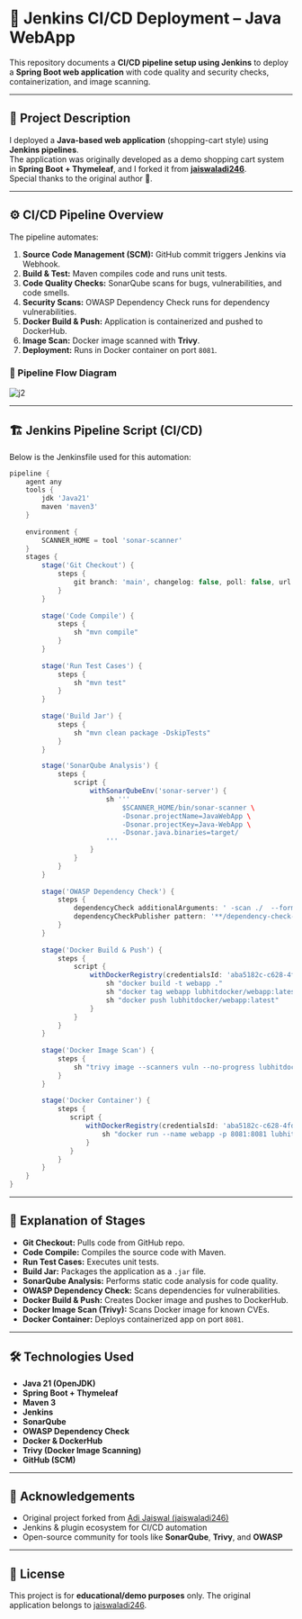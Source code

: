 # 🚀 Jenkins CI/CD Deployment – Java WebApp

This repository documents a **CI/CD pipeline setup using Jenkins** to deploy a **Spring Boot web application** with code quality and security checks, containerization, and image scanning.

---

## 📌 Project Description

I deployed a **Java-based web application** (shopping-cart style) using **Jenkins pipelines**.  
The application was originally developed as a demo shopping cart system in **Spring Boot + Thymeleaf**, and I forked it from **[jaiswaladi246](https://github.com/jaiswaladi246)**.  
Special thanks to the original author 🙏.

---

## ⚙️ CI/CD Pipeline Overview

The pipeline automates:  

1. **Source Code Management (SCM):** GitHub commit triggers Jenkins via Webhook.  
2. **Build & Test:** Maven compiles code and runs unit tests.  
3. **Code Quality Checks:** SonarQube scans for bugs, vulnerabilities, and code smells.  
4. **Security Scans:** OWASP Dependency Check runs for dependency vulnerabilities.  
5. **Docker Build & Push:** Application is containerized and pushed to DockerHub.  
6. **Image Scan:** Docker image scanned with **Trivy**.  
7. **Deployment:** Runs in Docker container on port `8081`.  

### 🔄 Pipeline Flow Diagram

![j2](https://github.com/user-attachments/assets/5b0a16ef-7a96-43ef-9f62-7e847e53bd1f)


---

## 🏗️ Jenkins Pipeline Script (CI/CD)

Below is the Jenkinsfile used for this automation:

```groovy
pipeline {
    agent any
    tools {
        jdk 'Java21'
        maven 'maven3'
    }
     
    environment {
        SCANNER_HOME = tool 'sonar-scanner'
    }
    stages {
        stage('Git Checkout') {
            steps {
                git branch: 'main', changelog: false, poll: false, url: 'https://github.com/Cloudylm10/Jenkins-CICD-WebApp.git'
            }
        }
        
        stage('Code Compile') {
            steps {
                sh "mvn compile"
            }
        }
        
        stage('Run Test Cases') {
            steps {
                sh "mvn test"
            }
        }
        
        stage('Build Jar') {
            steps {
                sh "mvn clean package -DskipTests"
            }
        }

        stage('SonarQube Analysis') {
            steps {
                script {
                    withSonarQubeEnv('sonar-server') {
                        sh '''
                            $SCANNER_HOME/bin/sonar-scanner \
                            -Dsonar.projectName=JavaWebApp \
                            -Dsonar.projectKey=Java-WebApp \
                            -Dsonar.java.binaries=target/
                        '''
                    }
                }
            }
        }
        
        stage('OWASP Dependency Check') {
            steps {
                dependencyCheck additionalArguments: ' -scan ./  --format HTML', odcInstallation: 'DP-check'
                dependencyCheckPublisher pattern: '**/dependency-check-report.xml'
            }
        }
        
        stage('Docker Build & Push') {
            steps {
                script {
                    withDockerRegistry(credentialsId: 'aba5182c-c628-4fd6-bd4c-418c70e33be4', toolName: 'docker') {
                        sh "docker build -t webapp ."
                        sh "docker tag webapp lubhitdocker/webapp:latest"
                        sh "docker push lubhitdocker/webapp:latest"
                    }
                }
            }
        }
        
        stage('Docker Image Scan') {
            steps {
                sh "trivy image --scanners vuln --no-progress lubhitdocker/webapp:latest"
            }
        }
        
        stage('Docker Container') {
            steps {
               script {
                   withDockerRegistry(credentialsId: 'aba5182c-c628-4fd6-bd4c-418c70e33be4', toolName: 'docker') {
                       sh "docker run --name webapp -p 8081:8081 lubhitdocker/webapp:latest"
                   }
               }
            }
        }
    }
}
````

---

## 🔑 Explanation of Stages

* **Git Checkout:** Pulls code from GitHub repo.
* **Code Compile:** Compiles the source code with Maven.
* **Run Test Cases:** Executes unit tests.
* **Build Jar:** Packages the application as a `.jar` file.
* **SonarQube Analysis:** Performs static code analysis for code quality.
* **OWASP Dependency Check:** Scans dependencies for vulnerabilities.
* **Docker Build & Push:** Creates Docker image and pushes to DockerHub.
* **Docker Image Scan (Trivy):** Scans Docker image for known CVEs.
* **Docker Container:** Deploys containerized app on port `8081`.

---

## 🛠️ Technologies Used

* **Java 21 (OpenJDK)**
* **Spring Boot + Thymeleaf**
* **Maven 3**
* **Jenkins**
* **SonarQube**
* **OWASP Dependency Check**
* **Docker & DockerHub**
* **Trivy (Docker Image Scanning)**
* **GitHub (SCM)**

---

## 🙌 Acknowledgements

* Original project forked from [Adi Jaiswal (jaiswaladi246)](https://github.com/jaiswaladi246)
* Jenkins & plugin ecosystem for CI/CD automation
* Open-source community for tools like **SonarQube**, **Trivy**, and **OWASP**

---

## 📜 License

This project is for **educational/demo purposes** only.
The original application belongs to [jaiswaladi246](https://github.com/jaiswaladi246).


